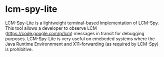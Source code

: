 lcm-spy-lite
============

LCM-Spy-Lite is a lightweight terminal-based implementation of LCM-Spy. This tool allows a developer to observe LCM (https://code.google.com/p/lcm) messages in transit for debugging purposes. LCM-Spy-Lite is very useful on emebeded systems where the Java Runtime Environnment and X11-forwarding (as required by LCM-Spy) is prohibitive.

